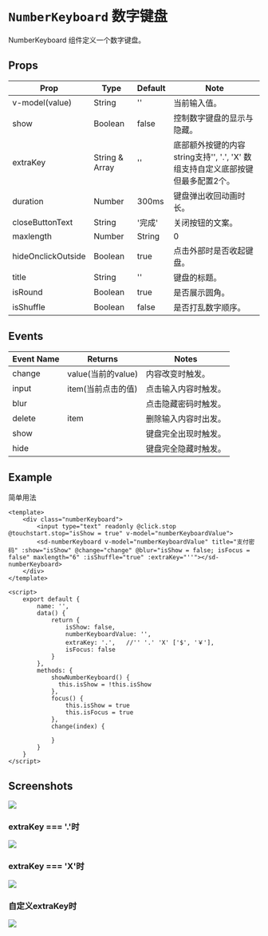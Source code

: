 # `NumberKeyboard` 数字键盘
NumberKeyboard 组件定义一个数字键盘。

## Props
| Prop | Type | Default | Note |
|---|---|---|---|
| v-model(value) | String | '' | 当前输入值。
| show | Boolean | false | 控制数字键盘的显示与隐藏。
| extraKey | String & Array | '' | 底部额外按键的内容 string支持'', '.', 'X' 数组支持自定义底部按键但最多配置2个。
| duration | Number | 300ms | 键盘弹出收回动画时长。
| closeButtonText | String | '完成' | 关闭按钮的文案。
| maxlength | Number | String | 0 | 输入值最大长度。
| hideOnclickOutside | Boolean | true | 点击外部时是否收起键盘。
| title | String | '' | 键盘的标题。
| isRound | Boolean | true | 是否展示圆角。
| isShuffle | Boolean | false | 是否打乱数字顺序。

## Events
| Event Name | Returns | Notes |
|---|---|---|
| change | value(当前的value) | 内容改变时触发。
| input | item(当前点击的值) | 点击输入内容时触发。
| blur |  | 点击隐藏密码时触发。
| delete | item | 删除输入内容时出发。
| show |  | 键盘完全出现时触发。
| hide |  | 键盘完全隐藏时触发。

<!--
## Methods
None.

## Static Props
None.

## Static Methods
None.
-->

## Example
简单用法
```
<template>
    <div class="numberKeyboard">
        <input type="text" readonly @click.stop @touchstart.stop="isShow = true" v-model="numberKeyboardValue">
        <sd-numberKeyboard v-model="numberKeyboardValue" title="支付密码" :show="isShow" @change="change" @blur="isShow = false; isFocus = false" maxlength="6" :isShuffle="true" :extraKey="''"></sd-numberKeyboard>
    </div>
</template>

<script>
    export default {
        name: '',
        data() {
            return {
                isShow: false,
                numberKeyboardValue: '',
                extraKey: '.',   //'' '.' 'X' ['$', '￥'],
                isFocus: false
            }
        },
        methods: {
            showNumberKeyboard() {
              this.isShow = !this.isShow
            },
            focus() {
                this.isShow = true
                this.isFocus = true
            },
            change(index) {

            }
        }
    }
</script>

```
## Screenshots
![](https://rightinhome.oss-cn-hangzhou.aliyuncs.com/jlbk_xcx/2020/08/10/1597039108025.gif)

 ### extraKey === '.'时
 ![](https://rightinhome.oss-cn-hangzhou.aliyuncs.com/jlbk_xcx/2020/08/10/1597039521799.png)
 
  ### extraKey === 'X'时
 ![](https://rightinhome.oss-cn-hangzhou.aliyuncs.com/jlbk_xcx/2020/08/10/1597039528283.png)
 
  ### 自定义extraKey时
 ![](https://rightinhome.oss-cn-hangzhou.aliyuncs.com/jlbk_xcx/2020/08/10/1597039533535.png)
 
